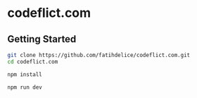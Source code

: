 # codeflict.com

## Getting Started

```bash
git clone https://github.com/fatihdelice/codeflict.com.git
cd codeflict.com

npm install

npm run dev
```

